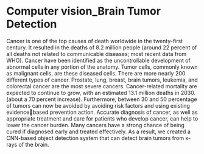 # Computer vision_Brain Tumor Detection
 Cancer is one of the top causes of death worldwide in the twenty-first century. It resulted in the deaths of 8.2 million people (around 22 percent of all deaths not related to communicable diseases; most recent data from WHO). Cancer have been identified as the uncontrollable development of abnormal cells in any portion of the anatomy. Tumor cells, commonly known as malignant cells, are these diseased cells. There are more nearly 200 different types of cancer. Prostate, lung, breast, brain tumors, leukemia, and colorectal cancer are the most severe cancers. Cancer-related mortality are expected to continue to grow, with an estimated 13.1 million deaths in 2030. (about a 70 percent increase). Furthermore, between 30 and 50 percentage of tumors can now be avoided by avoiding risk factors and using existing evidencebased prevention action. Accurate diagnosis of cancer, as well as appropriate treatment and care for patients who develop cancer, can help to lower the cancer burden. Many cancers have a strong chance of being cured if diagnosed early and treated effectively. As a result, we created a CNN-based object detection system that can detect brain tumors from x-rays of the brain.
